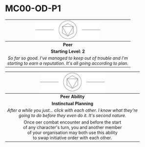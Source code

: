 # MC00-OD-P1

| <img src="../../images/card-icons/d8.png" height="60" /> |
|:---:|
| **Peer** |
| **Starting Level: 2** |
| *So far so good. I've managed to keep out of trouble and I'm<br>starting to earn a reputation. It's all going according to plan.* |

| <img src="../../images/card-icons/d8.png" height="60" /> |
|:---:|
| **Peer Ability** |
| **Instinctual Planning** |
| *After a while you just... click with each other. I know what they're<br>going to do before they even do it. It's second nature.* |
| Once oer combat encounter and before the start<br>of any character's turn, you and another member<br>of your organisation may both use this ability<br>to swap initiative order with each other. |

